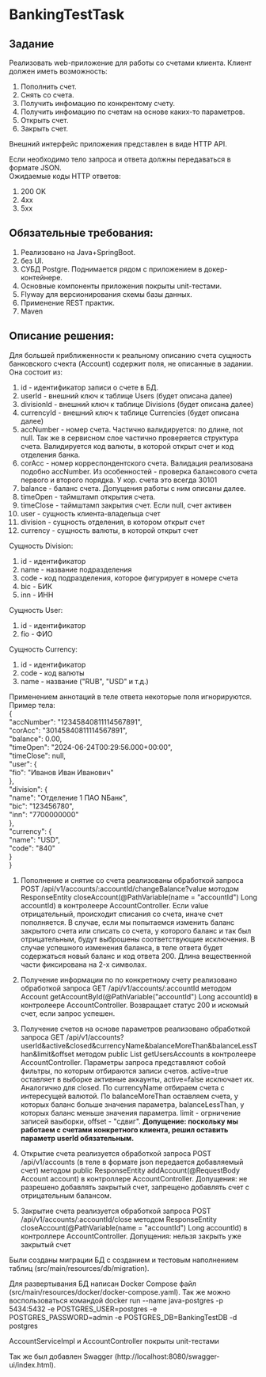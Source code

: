 # BankingTestTask

## Задание
Реализовать web-приложение для работы со счетами клиента. Клиент должен иметь возможность:

1. Пополнить счет.
2. Снять со счета.
3. Получить инфомацию по конкрентому счету.
4. Получить инфомацию по счетам на основе каких-то параметров.
5. Открыть счет.
6. Закрыть счет.

Внешний интерфейс приложения представлен в виде HTTP API.

Если необходимо тело запроса и ответа должны передаваться в формате JSON.<br>
Ожидаемые коды HTTP ответов:
1. 200 OK
2. 4xx
3. 5xx

## Обязательные требования:
1. Реализовано на Java+SpringBoot.
2. без UI.
3. СУБД Postgre. Поднимается рядом с приложением в докер-контейнере.
4. Основные компоненты приложения покрыты unit-тестами.
5. Flyway для версионирования схемы базы данных.
6. Применение REST практик.
7. Maven


## Описание решения:

Для большей приближенности к реальному описанию счета сущность банковского счекта (Account) содержит поля, не описанные в задании. Она состоит из:
 1. id - идентификатор записи о счете в БД.
 2. userId - внешний ключ к таблице Users (будет описана далее)
 3. divisionId - внешний ключ к таблице Divisions (будет описана далее)
 4. currencyId - внешний ключ к таблице Currencies (будет описана далее)
 5. accNumber - номер счета. Частично валидируется: по длине, not null. Так же в сервисном слое частично проверяется структура счета. Валидируется код валюты, в которой открыт счет и код отделения банка.
 6. corAcc - номер корреспондентского счета. Валидация реализована подобно accNumber. Из особенностей - проверка балансового счета первого и второго порядка. У кор. счета это всегда 30101
 7. balance - баланс счета. Допущения работы с ним описаны далее.
 8. timeOpen - таймштамп открытия счета.
 9. timeClose - таймштамп закрытия счет. Если null, счет активен
 10. user - сущность клиента-владельца счет
 11. division - сущность отделения, в котором открыт счет
 12. currency - сущность валюты, в которой открыт счет

Сущность Division:
 1. id - идентификатор
 2. name - название подразделения
 3. code - код подразделения, которое фигурирует в номере счета
 4. bic - БИК
 5. inn - ИНН

Сущность User:
 1. id - идентификатор
 2. fio - ФИО

Сущность Currency:
 1. id - идентификатор
 2. code - код валюты
 3. name - название ("RUB", "USD" и т.д.)

Применением аннотаций в теле ответа некоторые поля игнорируются. Пример тела:<br>
{<br>
    "accNumber": "12345840811114567891",<br>
    "corAcc": "30145840811114567891",<br>
    "balance": 0.00,<br>
    "timeOpen": "2024-06-24T00:29:56.000+00:00",<br>
    "timeClose": null,<br>
    "user": {<br>
        "fio": "Иванов Иван Иванович"<br>
    },<br>
    "division": {<br>
        "name": "Отделение 1 ПАО NБанк",<br>
        "bic": "123456780",<br>
        "inn": "7700000000"<br>
    },<br>
    "currency": {<br>
        "name": "USD",<br>
        "code": "840"<br>
    }<br>
}<br>


   1. Пополнение и снятие со счета реализованы обработкой запроса POST /api/v1/accounts/:accountId/changeBalance?value мотодом ResponseEntity<String> closeAccount(@PathVariable(name = "accountId") Long accountId) в контролеере AccountController.
Если value отрицательный, происходит списания со счета, иначе счет пополняется. В случае, если мы попытаемся изменить баланс закрытого счета или списать со счета, у которого баланс и так был отрицательным, будут выброшены соответствующие исключения. В случае успешного изменения баланса, в теле ответа будет содержаться новый баланс и код ответа 200. Длина вещественной части фиксирована на 2-х символах.

   2. Получение информации по по конкретному счету реализовано обработкой запроса GET /api/v1/accounts/:accountId методом Account getAccountById(@PathVariable("accountId") Long accountId) в контролеере AccountController. Возвращает статус 200 и искомый счет, если запрос успешен.

   3. Получение счетов на основе параметров реализовано обработкой запроса GET /api/v1/accounts?userId&active&closed&currencyName&balanceMoreThan&balanceLessThan&limit&offset методом public List<Account> getUsersAccounts в контролеере AccountController. Параметры запроса представляют собой фильтры, по которым отбираются записи счетов. active=true оставляет в выборке активные аккаунты, active=false исключает их. Аналогично для closed. По currencyName отбираем счета с интересущей валютой. По balanceMoreThan оставляем счета, у которых баланс больше значения параметра, balanceLessThan, у которых баланс меньше значения параметра. limit - огрничение записей ваыборки, offset - "сдвиг". **Допущение: поскольку мы работаем с счетами конкретного клиента, решил оставить параметр userId обязательным.**

   4. Открытие счета реализуется обработкой запроса POST /api/v1/accounts (в теле в формате json передается добавляемый счет) методом public ResponseEntity<Long> addAccount(@RequestBody Account account) в контроллере AccountController. Допущения: не разрешено добавлять закрытый счет, запрещено добавлять счет с отрицательным балансом.

   5. Закрытие счета реализуется обработкой запроса POST /api/v1/accounts/:accountId/close методом ResponseEntity<String> closeAccount(@PathVariable(name = "accountId") Long accountId) в контроллере AccountController. Допущения: нельзя закрыть уже закрытый счет

Были созданы миграции БД с созданием и тестовым наполнением таблиц (src/main/resources/db/migration).

Для развертывания БД написан Docker Compose файл (src/main/resources/docker/docker-compose.yaml). Так же можно воспользоваться командой docker run --name java-postgres -p 5434:5432 -e POSTGRES_USER=postgres -e POSTGRES_PASSWORD=admin -e POSTGRES_DB=BankingTestDB -d postgres

AccountServiceImpl и AccountController покрыты unit-тестами

Так же был добавлен Swagger (http://localhost:8080/swagger-ui/index.html).

